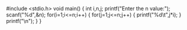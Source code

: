 
#include <stdio.h>
void main()
{
    int i,n,j;
    printf("Enter the n value:");
    scanf("%d",&n);
    for(i=1;i<=n;i++)
    {
        for(j=1;j<=n;j++)
        {
        printf("%d\t",j*i);
    }
    printf("\n");
}
}

